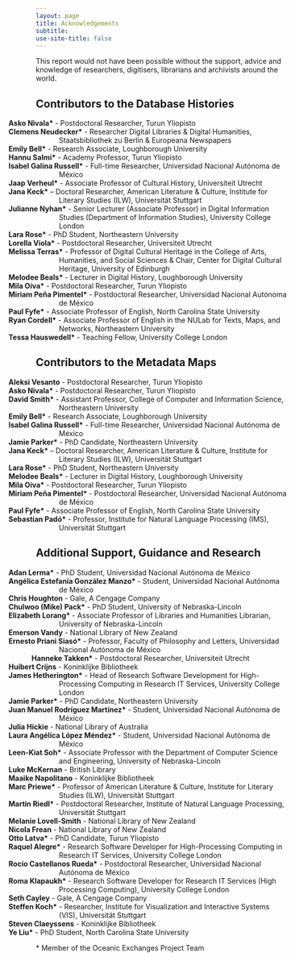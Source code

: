 ```yaml
---
layout: page
title: Acknowledgements
subtitle: 
use-site-title: false
---
```


<style>

li {
	list-style: none;
  padding-left: 22px ;
  text-indent: -100px ;
} 
</style>


This report would not have been possible without the support, advice and knowledge of researchers, digitisers, librarians and archivists around the world.

## Contributors to the Database Histories

+ **Asko Nivala\*** - Postdoctoral Researcher, Turun Yliopisto  
+ **Clemens Neudecker\*** - Researcher Digital Libraries & Digital Humanities, Staatsbibliothek zu Berlin & Europeana Newspapers  
+ **Emily Bell\*** - Research Associate, Loughborough University  
+ **Hannu Salmi\*** - Academy Professor, Turun Yliopisto  
+ **Isabel Galina Russell\*** - Full-time Researcher, Universidad Nacional Autónoma de México  
+ **Jaap Verheul\*** - Associate Professor of Cultural History, Universiteit Utrecht  
+ **Jana Keck\*** – Doctoral Researcher, American Literature & Culture, Institute for Literary Studies (ILW), Universität Stuttgart  
+ **Julianne Nyhan\*** - Senior Lecturer (Associate Professor) in Digital Information Studies (Department of Information Studies), University College London  
+ **Lara Rose\*** - PhD Student, Northeastern University  
+ **Lorella Viola\*** - Postdoctoral Researcher, Universiteit Utrecht  
+ **Melissa Terras\*** - Professor of Digital Cultural Heritage in the College of Arts, Humanities, and Social Sciences & Chair, Center for Digital Cultural Heritage, University of Edinburgh  
+ **Melodee Beals\*** - Lecturer in Digital History, Loughborough University  
+ **Mila Oiva\*** - Postdoctoral Researcher, Turun Yliopisto  
+ **Miriam Peña Pimentel\*** - Postdoctoral Researcher, Universidad Nacional Autónoma de México  
+ **Paul Fyfe\*** - Associate Professor of English, North Carolina State University  
+ **Ryan Cordell\*** - Associate Professor of English in the NULab for Texts, Maps, and Networks, Northeastern University  
+ **Tessa Hauswedell\*** - Teaching Fellow, University College London  

## Contributors to the Metadata Maps

+ **Aleksi Vesanto** - Postdoctoral Researcher, Turun Yliopisto  
+ **Asko Nivala\*** - Postdoctoral Researcher, Turun Yliopisto  
+ **David Smith\*** - Assistant Professor, College of Computer and Information Science, Northeastern University  
+ **Emily Bell\*** - Research Associate, Loughborough University  
+ **Isabel Galina Russell\*** - Full-time Researcher, Universidad Nacional Autónoma de México  
+ **Jamie Parker\*** - PhD Candidate, Northeastern University  
+ **Jana Keck\*** – Doctoral Researcher, American Literature & Culture, Institute for Literary Studies (ILW), Universität Stuttgart  
+ **Lara Rose\*** - PhD Student, Northeastern University  
+ **Melodee Beals\*** - Lecturer in Digital History, Loughborough University  
+ **Mila Oiva\*** - Postdoctoral Researcher, Turun Yliopisto  
+ **Miriam Peña Pimentel\*** - Postdoctoral Researcher, Universidad Nacional Autónoma de México  
+ **Paul Fyfe\*** - Associate Professor of English, North Carolina State University  
+ **Sebastian Padó\*** - Professor, Institute for Natural Language Processing (IMS), Universität Stuttgart  

## Additional Support, Guidance and Research

+ **Adan Lerma\*** - PhD Student, Universidad Nacional Autónoma de México  
+ **Angélica Estefanía González Manzo\*** - Student, Universidad Nacional Autónoma de México  
+ **Chris Houghton** - Gale, A Cengage Company  
+ **Chulwoo (Mike) Pack\*** - PhD Student, University of Nebraska-Lincoln  
+ **Elizabeth Lorang\*** - Associate Professor of Libraries and Humanities Librarian, University of Nebraska-Lincoln  
+ **Emerson Vandy** - National Library of New Zealand  
+ **Ernesto Priani Siasó\*** - Professor, Faculty of Philosophy and Letters, Universidad Nacional Autónoma de México  
+ + **Hanneke Takken\*** - Postdoctoral Researcher, Universiteit Utrecht  
+ **Huibert Crijns** - Koninklijke Bibliotheek  
+ **James Hetherington\*** - Head of Research Software Development for High-Processing Computing in Research IT Services, University College London  
+ **Jamie Parker\*** - PhD Candidate, Northeastern University  
+ **Juan Manuel Rodríguez Martínez\*** - Student, Universidad Nacional Autónoma de México  
+ **Julia Hickie** - National Library of Australia  
+ **Laura Angélica López Méndez\*** - Student, Universidad Nacional Autónoma de México  
+ **Leen-Kiat Soh\*** - Associate Professor with the Department of Computer Science and Engineering, University of Nebraska-Lincoln  
+ **Luke McKernan** - British Library  
+ **Maaike Napolitano** - Koninklijke Bibliotheek  
+ **Marc Priewe\*** - Professor of American Literature & Culture, Institute for Literary Studies (ILW), Universität Stuttgart  
+ **Martin Riedl\*** - Postdoctoral Researcher, Institute of Natural Language Processing, Universität Stuttgart  
+ **Melanie Lovell-Smith** - National Library of New Zealand  
+ **Nicola Frean** - National Library of New Zealand  
+ **Otto Latva\*** - PhD Candidate, Turun Yliopisto  
+ **Raquel Alegre\*** - Research Software Developer for High-Processing Computing in Research IT Services, University College London  
+ **Rocío Castellanos Rueda\*** - Postdoctoral Researcher, Universidad Nacional Autónoma de México  
+ **Roma Klapaukh\*** - Research Software Developer for Research IT Services (High Processing Computing), University College London  
+ **Seth Cayley** - Gale, A Cengage Company  
+ **Steffen Koch\*** - Researcher, Institute for Visualization and Interactive Systems (VIS), Universität Stuttgart  
+ **Steven Claeyssens** - Koninklijke Bibliotheek  
+ **Ye Liu\*** - PhD Student, North Carolina State University  
  
\* Member of the Oceanic Exchanges Project Team
